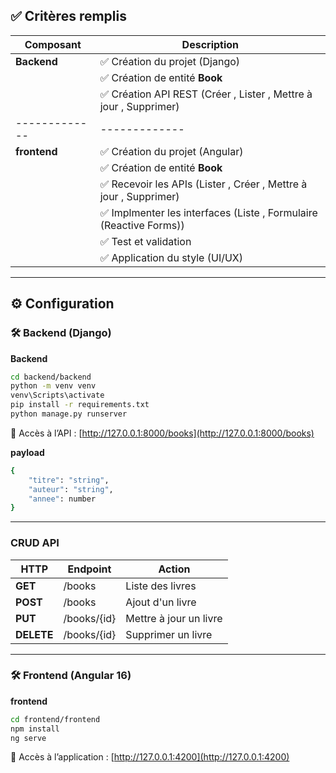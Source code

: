 ## ✅ Critères remplis

| Composant   | Description |
|-------------|-------------|
| **Backend** | ✅ Création du projet (Django) |
|             | ✅ Création de entité **Book** |
|             | ✅ Création API REST (Créer , Lister ,  Mettre à jour , Supprimer) |
|-------------|-------------|
| **frontend** | ✅ Création du projet (Angular) |
|             | ✅ Création de entité **Book** |
|             | ✅ Recevoir les APIs (Lister , Créer , Mettre à jour , Supprimer) |
|             | ✅ Implmenter les interfaces (Liste , Formulaire (Reactive Forms)) |
|             | ✅ Test et validation |
|             | ✅ Application du style (UI/UX) |


---
## ⚙️ Configuration
### 🛠️ Backend (Django)
**Backend**
```bash
cd backend/backend
python -m venv venv
venv\Scripts\activate 
pip install -r requirements.txt
python manage.py runserver
```
🔗 Accès à l’API : [http://127.0.0.1:8000/books](http://127.0.0.1:8000/books)

**payload**
```bash
{
    "titre": "string",
    "auteur": "string",
    "annee": number
}
```

---
### CRUD API
| HTTP | Endpoint | Action |
|------|----------|--------|
| **GET** | /books | Liste des livres |
| **POST** | /books | Ajout d'un livre |
| **PUT** | /books/{id} | Mettre à jour un livre |
| **DELETE** | /books/{id} | Supprimer un livre |

---
### 🛠️ Frontend (Angular 16)
**frontend**
```bash
cd frontend/frontend
npm install
ng serve
```
🔗 Accès à l’application : [http://127.0.0.1:4200](http://127.0.0.1:4200)
